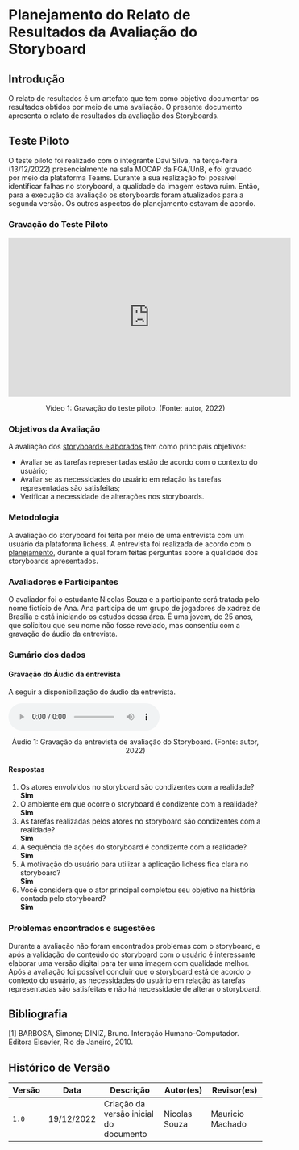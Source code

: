 # Planejamento do Relato de Resultados da Avaliação do Storyboard

## Introdução

O relato de resultados é um artefato que tem como objetivo documentar os resultados obtidos por meio de uma avaliação. O presente documento apresenta o relato de resultados da avaliação dos Storyboards.

## Teste Piloto

O teste piloto foi realizado com o integrante Davi Silva, na terça-feira (13/12/2022) presencialmente na sala MOCAP da FGA/UnB, e foi gravado por meio da plataforma Teams. Durante a sua realização foi possível identificar falhas no storyboard, a qualidade da imagem estava ruim. Então, para a execução da avaliação os storyboards foram atualizados para a segunda versão. Os outros aspectos do planejamento estavam de acordo.

### Gravação do Teste Piloto

<center>
<iframe width="560" height="315" src="https://www.youtube.com/embed/J9YCxijQJ7M" title="YouTube video player" frameborder="0" allow="accelerometer; autoplay; clipboard-write; encrypted-media; gyroscope; picture-in-picture" allowfullscreen></iframe>
</center>

<div style="text-align: center">
<p>
Vídeo 1: Gravação do teste piloto. (Fonte: autor, 2022)
</p>
</div>

### Objetivos da Avaliação

A avaliação dos [storyboards elaborados](planejamento_avaliacao.md#storyboards-desenvolvidos) tem como principais objetivos:

- Avaliar se as tarefas representadas estão de acordo com o contexto do usuário;
- Avaliar se as necessidades do usuário em relação às tarefas representadas são satisfeitas;
- Verificar a necessidade de alterações nos storyboards.

### Metodologia

A avaliação do storyboard foi feita por meio de uma entrevista com um usuário da plataforma lichess. A entrevista foi realizada de acordo com o [planejamento](planejamento_avaliacao.md), durante a qual foram feitas perguntas sobre a qualidade dos storyboards apresentados.

### Avaliadores e Participantes

O avaliador foi o estudante Nicolas Souza e a participante será tratada pelo nome fictício de Ana. Ana participa de um grupo de jogadores de xadrez de Brasília e está iniciando os estudos dessa área. É uma jovem, de 25 anos, que solicitou que seu nome não fosse revelado, mas consentiu com a gravação do áudio da entrevista.

### Sumário dos dados

#### Gravação do Áudio da entrevista

A seguir a disponibilização do áudio da entrevista.

<audio controls>
  <source src="../assets/entrevista_sb.ogg" type="audio/ogg">
</audio>

<div style="text-align: center">
<p>
Áudio 1: Gravação da entrevista de avaliação do Storyboard. (Fonte: autor, 2022)
</p>
</div>

#### Respostas

<ol>
<li> Os atores envolvidos no storyboard são condizentes com a realidade?
    <br/> <b> Sim </b>
</li>
<li> O ambiente em que ocorre o storyboard é condizente com a realidade?
    <br/> <b> Sim </b>
</li>
<li> As tarefas realizadas pelos atores no storyboard são condizentes com a realidade?
    <br/> <b> Sim </b>
</li>
<li> A sequência de ações do storyboard é condizente com a realidade?
    <br/> <b> Sim </b>
</li>
<li> A motivação do usuário para utilizar a aplicação lichess fica clara no storyboard?
    <br/> <b> Sim </b>
</li>
<li> Você considera que o ator principal completou seu objetivo na história contada pelo storyboard?
    <br/> <b> Sim </b>
</li>
</ol>

### Problemas encontrados e sugestões

Durante a avaliação não foram encontrados problemas com o storyboard, e após a validação do conteúdo do storyboard com o usuário é interessante elaborar uma versão digital para ter uma imagem com qualidade melhor. Após a avaliação foi possível concluir que o storyboard está de acordo o contexto do usuário, as necessidades do usuário em relação às tarefas representadas são satisfeitas e não há necessidade de alterar o storyboard.

## Bibliografia

[1] BARBOSA, Simone; DINIZ, Bruno. Interação Humano-Computador. Editora Elsevier, Rio de Janeiro, 2010.

## Histórico de Versão

| Versão | Data  | Descrição                          | Autor(es)     |  Revisor(es)  |
| ------ | ----- | ---------------------------------- | ------------- | ------------- |
| `1.0`  | 19/12/2022      | Criação da versão inicial do documento | Nicolas Souza |  Mauricio Machado  |
